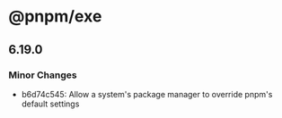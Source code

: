 # @pnpm/exe

## 6.19.0
### Minor Changes

- b6d74c545: Allow a system's package manager to override pnpm's default settings
